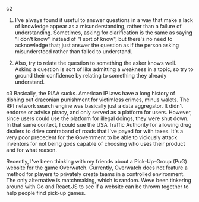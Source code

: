 c2
1.  I've always found it useful to answer questions in a way that make a lack of knowledge appear as a misunderstanding,
rather than a failure of understanding. Sometimes, asking for clarification is the same as saying "I don't know" instead of "I 
sort of know", but there's no need to acknowledge that; just answer the question as if the person asking misunderstood rather than
failed to understand.

2. Also, try to relate the question to something the asker knows well. Asking a question is sort of like admitting a weakness in a 
topic, so try to ground their confidence by relating to something they already understand. 

c3
Basically, the RIAA sucks. American IP laws have a long history of dishing out draconian punishment for victimless crimes, minus walets. The RPI network search engine was basically just a data aggregator. It didn't endorse or advise piracy, and only served as a platform for users. However, since users could use the platform for illegal doings, they were shut down. In that same context, I could sue the USA Traffic Authority for allowing drug dealers to drive contraband of roads that I've payed for with taxes. It's a very poor precedent for the Government to be able to viciously attack inventors for not being gods capable of choosing who uses their product and for what reason.



Recently, I've been thinking with my friends about a Pick-Up-Group (PuG) website for the game Overwatch. Currently, Overwatch does not feature a method for players to privately create teams in a controlled environment. The only alternative is matchmaking, which is random. Weve been tinkering around with Go and React.JS to see if a website can be thrown together to help people find pick-up games.
